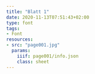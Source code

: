 ```yaml
---
title: "Blatt 1"
date: 2020-11-13T07:51:43+02:00
type: font
tags:
- Font
resources:
- src: "page001.jpg"
  params:
    iiif: page001/info.json
    class: sheet
---
```

